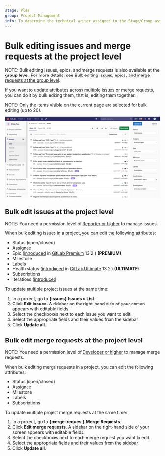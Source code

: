 ```yaml
---
stage: Plan
group: Project Management
info: To determine the technical writer assigned to the Stage/Group associated with this page, see https://about.gitlab.com/handbook/engineering/ux/technical-writing/#assignments
---
```


# Bulk editing issues and merge requests at the project level

NOTE:
Bulk editing issues, epics, and merge requests is also available at the **group level**.
For more details, see
[Bulk editing issues, epics, and merge requests at the group level](../group/bulk_editing/index.md).

If you want to update attributes across multiple issues or merge requests, you can do it
by bulk editing them, that is, editing them together.

NOTE:
Only the items visible on the current page are selected for bulk editing (up to 20).

![Bulk editing](img/bulk-editing_v13_2.png)

## Bulk edit issues at the project level

NOTE:
You need a permission level of [Reporter or higher](../permissions.md) to manage issues.

When bulk editing issues in a project, you can edit the following attributes:

- Status (open/closed)
- Assignee
- Epic ([introduced](https://gitlab.com/gitlab-org/gitlab/-/issues/210470) in
   [GitLab Premium](https://about.gitlab.com/pricing/) 13.2.) **(PREMIUM)**
- Milestone
- Labels
- Health status ([introduced](https://gitlab.com/gitlab-org/gitlab/-/issues/218395) in
   [GitLab Ultimate](https://about.gitlab.com/pricing/) 13.2.) **(ULTIMATE)**
- Subscriptions
- Iterations ([introduced](https://gitlab.com/gitlab-org/gitlab/-/issues/196806)

To update multiple project issues at the same time:

1. In a project, go to **{issues}** **Issues > List**.
1. Click **Edit issues**. A sidebar on the right-hand side of your screen appears with editable fields.
1. Select the checkboxes next to each issue you want to edit.
1. Select the appropriate fields and their values from the sidebar.
1. Click **Update all**.

## Bulk edit merge requests at the project level

NOTE:
You need a permission level of [Developer or higher](../permissions.md) to manage merge requests.

When bulk editing merge requests in a project, you can edit the following attributes:

- Status (open/closed)
- Assignee
- Milestone
- Labels
- Subscriptions

To update multiple project merge requests at the same time:

1. In a project, go to **{merge-request}** **Merge Requests**.
1. Click **Edit merge requests**. A sidebar on the right-hand side of your screen appears with
   editable fields.
1. Select the checkboxes next to each merge request you want to edit.
1. Select the appropriate fields and their values from the sidebar.
1. Click **Update all**.
